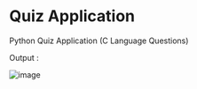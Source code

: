 
# Quiz Application
 Python Quiz Application (C Language Questions)


 Output : 

 
![image](https://github.com/user-attachments/assets/8e599980-87a0-4c17-9b16-c6076e21f684)
